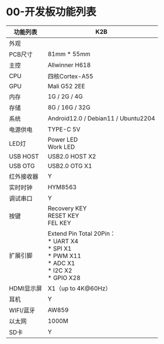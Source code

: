 # 00-开发板功能列表



| 功能列表   | K2B                                                          |
| ---------- | ------------------------------------------------------------ |
| 外观       |                                                              |
| PCB尺寸    | 81mm * 55mm                                                  |
| 主控       | Allwinner H618                                               |
| CPU        | 四核Cortex-A55                                               |
| GPU        | Mali G52 2EE                                                 |
| 内存       | 1G / 2G / 4G                                                 |
| 存储       | 8G / 16G / 32G                                               |
| 系统       | Android12.0 / Debian11 / Ubuntu2204                          |
| 电源供电   | TYPE-C 5V                                                    |
| LED灯      | Power LED<br />Work LED                                      |
| USB HOST   | USB2.0 HOST X2                                               |
| USB OTG    | USB2.0 OTG X1                                                |
| 红外接收器 | Y                                                            |
| 实时时钟   | HYM8563                                                      |
| 调试串口   | Y                                                            |
| 按键       | Recovery KEY<br />RESET KEY<br />FEL KEY                     |
| 扩展引脚   | Extend Pin Total 20Pin：<br />* UART X4<br />* SPI X1<br />* PWM X11<br />* ADC X1<br />* I2C X2<br />* GPIO X28 |
| HDMI显示屏 | X1（up to 4K@60Hz）                                          |
| 耳机       | Y                                                            |
| WIFI/蓝牙  | AW859                                                        |
| 以太网     | 1000M                                                        |
| SD卡       | Y                                                            |


